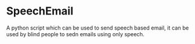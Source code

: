 # SpeechEmail
A python script which can be used to send speech based email, it can be used by blind people to sedn emails using only speech.
